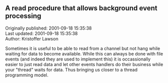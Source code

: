 ## A read procedure that allows background event processing  
Originally published: 2001-09-18 15:35:38  
Last updated: 2001-09-18 15:35:38  
Author: Kristoffer Lawson  
  
Sometimes it is useful to be able to read from a channel but not hang
while waiting for data to become available. While this can always be
done with file events (and indeed they are used to implement this) it
is occassionally easier to just read data and let other events handlers
do their business while your "thread" waits for data. Thus bringing us
closer to a thread programming model.